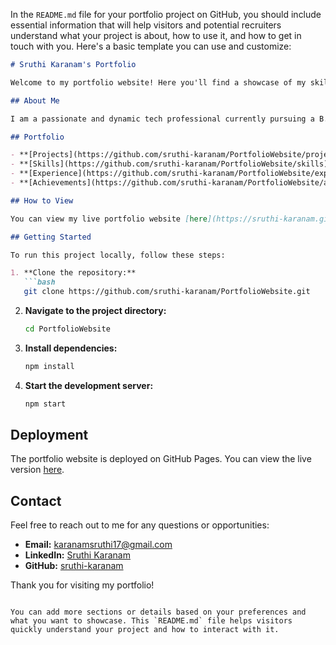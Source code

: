 In the `README.md` file for your portfolio project on GitHub, you should include essential information that will help visitors and potential recruiters understand what your project is about, how to use it, and how to get in touch with you. Here's a basic template you can use and customize:

```markdown
# Sruthi Karanam's Portfolio

Welcome to my portfolio website! Here you'll find a showcase of my skills, projects, and achievements.

## About Me

I am a passionate and dynamic tech professional currently pursuing a B.Tech in Computer Science and Engineering (AI&DS). With experience in software development, machine learning, and web technologies, I am enthusiastic about leveraging technology to create innovative solutions.

## Portfolio

- **[Projects](https://github.com/sruthi-karanam/PortfolioWebsite/projects):** Explore various projects I've worked on, including web applications, machine learning models, and more.
- **[Skills](https://github.com/sruthi-karanam/PortfolioWebsite/skills):** A list of my technical skills and proficiencies in different programming languages and technologies.
- **[Experience](https://github.com/sruthi-karanam/PortfolioWebsite/experience):** Details about my internships, work experiences, and contributions to various organizations.
- **[Achievements](https://github.com/sruthi-karanam/PortfolioWebsite/achievements):** Highlights of awards, recognitions, and significant accomplishments.

## How to View

You can view my live portfolio website [here](https://sruthi-karanam.github.io/PortfolioWebsite).

## Getting Started

To run this project locally, follow these steps:

1. **Clone the repository:**
   ```bash
   git clone https://github.com/sruthi-karanam/PortfolioWebsite.git
   ```

2. **Navigate to the project directory:**
   ```bash
   cd PortfolioWebsite
   ```

3. **Install dependencies:**
   ```bash
   npm install
   ```

4. **Start the development server:**
   ```bash
   npm start
   ```

## Deployment

The portfolio website is deployed on GitHub Pages. You can view the live version [here](https://sruthi-karanam.github.io/PortfolioWebsite).

## Contact

Feel free to reach out to me for any questions or opportunities:

- **Email:** [karanamsruthi17@gmail.com](mailto:karanamsruthi17@gmail.com)
- **LinkedIn:** [Sruthi Karanam](https://www.linkedin.com/in/karanam-sruthi)
- **GitHub:** [sruthi-karanam](https://github.com/sruthi-karanam)

Thank you for visiting my portfolio!

```

You can add more sections or details based on your preferences and what you want to showcase. This `README.md` file helps visitors quickly understand your project and how to interact with it.
